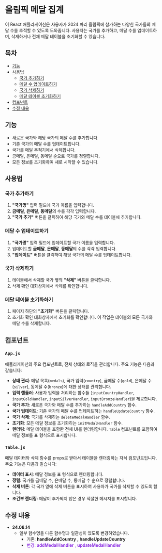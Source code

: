 # 올림픽 메달 집계

이 React 애플리케이션은 사용자가 2024 파리 올림픽에 참가하는 다양한 국가들의 메달 수를 추적할 수 있도록 도와줍니다. 사용자는 국가를 추가하고, 메달 수를 업데이트하며, 삭제하거나 전체 메달 테이블을 초기화할 수 있습니다.

## 목차

- [기능](#기능)
- [사용법](#사용법)
  - [국가 추가하기](#국가-추가하기)
  - [메달 수 업데이트하기](#메달-수-업데이트하기)
  - [국가 삭제하기](#국가-삭제하기)
  - [메달 테이블 초기화하기](#메달-테이블-초기화하기)
- [컴포넌트](#컴포넌트)
- [수정 내용](#수정-내용)


## 기능

- 새로운 국가와 해당 국가의 메달 수를 추가합니다.
- 기존 국가의 메달 수를 업데이트합니다.
- 국가를 메달 추적기에서 삭제합니다.
- 금메달, 은메달, 동메달 순으로 국가를 정렬합니다.
- 모든 정보를 초기화하여 새로 시작할 수 있습니다.



## 사용법

### 국가 추가하기

1. **"국가명"** 입력 필드에 국가 이름을 입력합니다.
2. **금메달**, **은메달**, **동메달**의 수를 각각 입력합니다.
3. **"국가 추가"** 버튼을 클릭하여 해당 국가와 메달 수를 테이블에 추가합니다.

### 메달 수 업데이트하기

1. **"국가명"** 입력 필드에 업데이트할 국가 이름을 입력합니다.
2. 업데이트할 **금메달**, **은메달**, **동메달**의 수를 각각 입력합니다.
3. **"업데이트"** 버튼을 클릭하여 해당 국가의 메달 수를 업데이트합니다.

### 국가 삭제하기

1. 테이블에서 삭제할 국가 옆의 **"삭제"** 버튼을 클릭합니다.
2. 삭제 확인 대화상자에서 삭제를 확인합니다.

### 메달 테이블 초기화하기

1. 페이지 하단의 **"초기화"** 버튼을 클릭합니다.
2. 초기화 확인 대화상자에서 초기화를 확인합니다. 이 작업은 테이블의 모든 국가와 메달 수를 삭제합니다.



## 컴포넌트

### `App.js`

애플리케이션의 주요 컴포넌트로, 전체 상태와 로직을 관리합니다. 주요 기능은 다음과 같습니다:

- **상태 관리**: 메달 목록(`medals`), 국가 입력(`country`), 금메달 수(`gold`), 은메달 수(`silver`), 동메달 수(`bronze`)에 대한 상태를 관리합니다.
- **입력 핸들러**: 사용자 입력을 처리하는 함수들 (`inputCountryHandler`, `inputGoldHandler`, `inputSilverHandler`, `inputBronzeHandler`)을 제공합니다.
- **국가 추가**: 새로운 국가와 메달 수를 추가하는 `handleAddCountry` 함수.
- **국가 업데이트**: 기존 국가의 메달 수를 업데이트하는 `handleUpdateCountry` 함수.
- **국가 삭제**: 국가를 삭제하는 `deleteMedalHandler` 함수.
- **초기화**: 모든 메달 정보를 초기화하는 `initMedalHandler` 함수.
- **렌더링**: 메달 테이블을 포함한 전체 UI를 렌더링합니다. `Table` 컴포넌트를 포함하여 메달 정보를 표 형식으로 표시합니다.

### `Table.js`

메달 데이터와 삭제 함수를 props로 받아서 테이블을 렌더링하는 자식 컴포넌트입니다. 주요 기능은 다음과 같습니다:

- **데이터 표시**: 메달 정보를 표 형식으로 렌더링합니다.
- **정렬**: 국가를 금메달 수, 은메달 수, 동메달 수 순으로 정렬합니다.
- **삭제 버튼**: 각 국가 옆에 삭제 버튼을 표시하여 사용자가 국가를 삭제할 수 있도록 합니다.
- **조건부 렌더링**: 메달이 추가되지 않은 경우 적절한 메시지를 표시합니다.

## 수정 내용

* **24.08.14**
  - 일부 함수명을 다른 함수명과 일관성이 있도록 변경하였습니다.
    + 기존: **handleAddCountry** , **handleUpdateCountry**
    + <span style="color:blueviolet">변경: **addMedalHandler** , **updateMedalHandler**</span>
